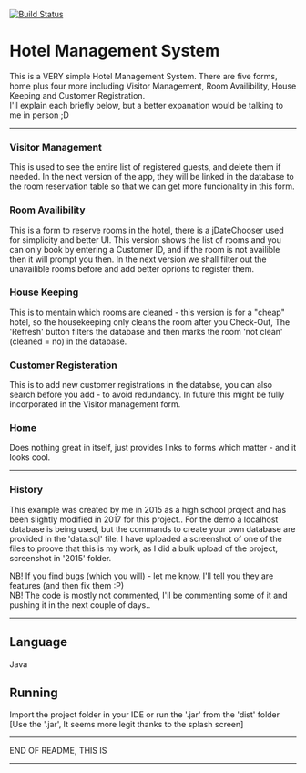 [![Build Status](https://travis-ci.org/aadityaparashar/hotel-management-system.svg?branch=master)](https://travis-ci.org/aadityaparashar/hotel-management-system)

# Hotel Management System

This is a VERY simple Hotel Management System. There are five forms, home plus four more including Visitor Management, Room Availibility, House Keeping and Customer Registration. <br>
I'll explain each briefly below, but a better expanation would be talking to me in person ;D 
<hr>

### Visitor Management 
This is used to see the entire list of registered guests, and delete them if needed. 
In the next version of the app, they will be linked in the database to the room reservation table so that we can get more funcionality in this form.

### Room Availibility
This is a form to reserve rooms in the hotel, there is a jDateChooser used for simplicity and better UI. 
This version shows the list of rooms and you can only book by entering a Customer ID, and if the room is not availible then it will prompt you then. 
In the next version we shall filter out the unavailible rooms before and add better oprions to register them.

### House Keeping
This is to mentain which rooms are cleaned - this version is for a "cheap" hotel, so the housekeeping only cleans the room after you Check-Out,
The 'Refresh' button filters the database and then marks the room 'not clean' (cleaned = no) in the database.

### Customer Registeration
This is to add new customer registrations in the databse, you can also search before you add - to avoid redundancy.
In future this might be fully incorporated in the Visitor management form.

### Home
Does nothing great in itself, just provides links to forms which matter - and it looks cool. 

<hr>

### History
This example was created by me in 2015 as a high school project and has been slightly modified in 2017 for this project..
For the demo a localhost database is being used, but the commands to create your own database are provided in the 'data.sql' file.
I have uploaded a screenshot of one of the files to proove that this is my work, as I did a bulk upload of the project, screenshot in '2015' folder.

NB! If you find bugs (which you will) - let me know, I'll tell you they are features (and then fix them :P) <br>
NB! The code is mostly not commented, I'll be commenting some of it and pushing it in the next couple of days.. 
<hr>

## Language
Java

## Running

Import the project folder in your IDE or run the '.jar' from the 'dist' folder <br>
[Use the '.jar', It seems more legit thanks to the splash screen]

<hr>
END OF README, THIS IS
<hr>
